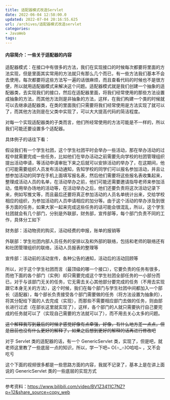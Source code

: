 ```yaml
---
title: 适配器模式改造Servlet
date: 2022-06-04 12:58:00.0
updated: 2022-07-04 20:16:55.625
url: /archives/适配器模式改造servlet
categories: 
- JavaWeb
tags: 
---
```




#### 内容简介：一些关于适配器的内容

<!--more-->

适配器模式：在接口中有很多的方法，我们在实现接口的时候每次都要将里面的方法实现，但是里面其实常用的方法就只有那么几个而已，有一些方法我们基本不会去使用，每次都要将这些方法写一遍的话很麻烦，而且查看代码的时候也不是很方便，所以就用适配器模式来解决这个问题。适配器模式就是我们创建一个抽象的适配器类，去实现我们的接口，然后在适配器里面，将我们经常使用的那些方法设置成抽象的方法，而其他方法则是非抽象的方法，这样，在我们构建一个类的时候就可以去继承适配器类，在类的里面我们只需要将我们经常使用是方法实现了就可以了，而其他方法则是在父类中实现了，可以大大提高代码的简洁程度。

对每一个实现适配器类的子类而言，他们所经常使用的方法可能是不一样的，所以我们可能还要设置多个适配器。

具体例子的话往下看：

假设我们有一个学生社团，这个学生社团平时会举办一些活动，那在举办活动的过程中就需要完成一些任务，比如他们在举办活动之前需要先向学校的社团管理组织提出活动申请，等活动申请审批下来之后就可以安排活动的举办了，在这期间，他们可能需要组织人员发布活动通知，告知学校的同学们可以报名参加活动，并且让想参加活动的同学在手机上面填写报名表，然后他们需要将这些报名表收集起来，整理成活动人员的名单，在活动举办之前，他们可能还需要邀请指导老师来参加活动，借用举办场地的活动等，在活动举办之后，他们还要负责将这次活动记录下来，例如写推文等，而且最后还要将真正参加活动的人员名单统计出来，交给学校相应的组织，为参加活动的人员申请相应的加分等。由于这个活动的举办涉及到很多方面的任务，如果大家一起来完成这些任务的话可能会很混乱，所以，这个学生社团就会有几个部门，分别是外联部，财务部，宣传部等，每个部门负责不同的工作，具体分工如下

财务部：活动物资的购买，活动经费的申报，账单的报销等

外联部：学生社团内部人员任务的安排以及和外部的联络，包括和老师的联络还有和社团管理组织的联络，活动人员报表的整理等

宣传部：活动前的活动宣传，各种公告的通知，活动后的活动回顾等

所以，对于这个学生社团而言（最顶级的哪一个接口），它要负责的任务有很多，而他下面的各个部门（实例）却只需要完成这个学生社团全部任务的一小部分而已，对于与该部门无关的任务，它无需去关心其他部分要完成的任务（不用去实现跟它本身无关的方法），这个时候，我们在每个部门与学生社团中间都加入一个部长（适配器），每个部长负责接受各个部门需要做的任务（将方法设置为抽象的），将其分配给下面的人去完成（实现），而那些不需要相应部门去做的任务，则由部长进行过滤（在部长这里就实现了），这样，各个部门的人就只需要执行自己要完成的任务就可以了（实现自己需要的方法就可以了），而不用去关心太多的问题。

~~这个解释我写到最后的时候才感觉好像有点牵强，好像，有什么地方差一点点，但是目前也没有什么更好的解释了，如果之后想到更好的解释的话再进行修改吧~~

对于 Servlet 类的适配器的话，有一个 GenericServlet 类，实现了，但是吧，就老师这里教了一些底层一点的知识，所以，学一下吧~ O(∩_∩)O哈哈~ ，又不会吃亏

这个下面的视频很多都是一些思路方面的内容，我就不记录了，基本上是在讲上面说的 GenericServlet 类的一些底层的实现方式

---

参考资料：https://www.bilibili.com/video/BV1Z3411C7NZ?p=12&share_source=copy_web